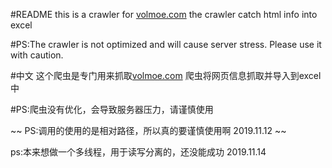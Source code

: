 #README
this is a crawler for [volmoe.com](https://volmoe.com/)
the crawler catch html info into excel

#PS:The crawler is not optimized and will cause server stress. Please use it with caution.





#中文
这个爬虫是专门用来抓取[volmoe.com](https://volmoe.com/)
爬虫将网页信息抓取并导入到excel中

#PS:爬虫没有优化，会导致服务器压力，请谨慎使用



~~ PS:调用的使用的是相对路径，所以真的要谨慎使用啊 2019.11.12 ~~


ps:本来想做一个多线程，用于读写分离的，还没能成功  2019.11.14